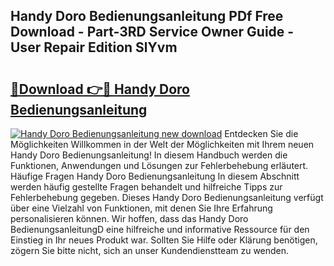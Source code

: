 ## Handy Doro Bedienungsanleitung PDf Free Download - Part-3RD Service Owner Guide - User Repair Edition SlYvm

# <h2><a href="http://df0gqcm.blite.top/?on=Handy+Doro+Bedienungsanleitung">🔗Download 👉🔴 Handy Doro Bedienungsanleitung</a></h2>

[![Handy Doro Bedienungsanleitung new download](https://i.imgur.com/lujVjoI.png)](http://df0gqcm.blite.top/?on=Handy+Doro+Bedienungsanleitung)
Entdecken Sie die Möglichkeiten Willkommen in der Welt der Möglichkeiten mit Ihrem neuen Handy Doro Bedienungsanleitung! In diesem Handbuch werden die Funktionen, Anwendungen und Lösungen zur Fehlerbehebung erläutert. Häufige Fragen Handy Doro Bedienungsanleitung In diesem Abschnitt werden häufig gestellte Fragen behandelt und hilfreiche Tipps zur Fehlerbehebung gegeben. Dieses Handy Doro Bedienungsanleitung verfügt über eine Vielzahl von Funktionen, mit denen Sie Ihre Erfahrung personalisieren können. Wir hoffen, dass das Handy Doro BedienungsanleitungD eine hilfreiche und informative Ressource für den Einstieg in Ihr neues Produkt war. Sollten Sie Hilfe oder Klärung benötigen, zögern Sie bitte nicht, sich an unser Kundendienstteam zu wenden.
